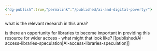 ```yaml
---
{"dg-publish":true,"permalink":"/published/ai-and-digital-poverty/"}
---
```


what is the relevant research in this area?

is there an opportunity for libraries to become important in providing this resource for wider access - what might that look like? [[published/AI-access-libraries-speculation\|AI-access-libraries-speculation]]
